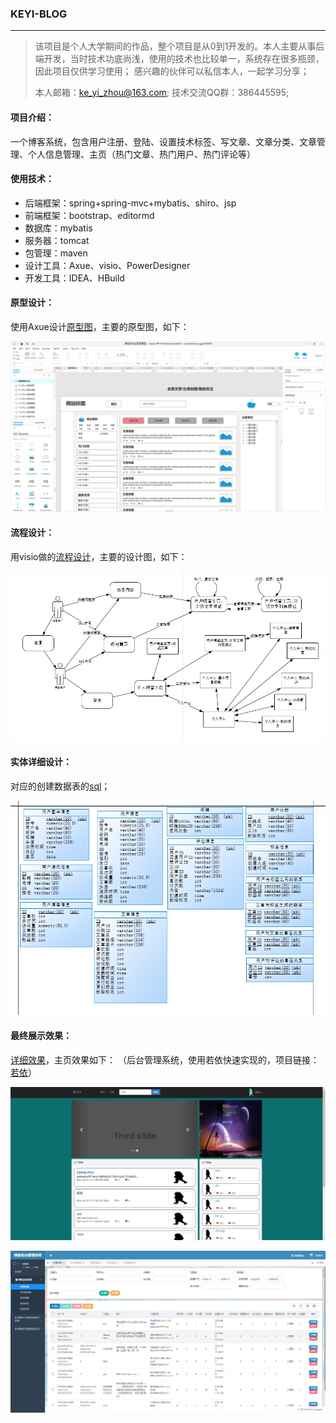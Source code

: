 ### KEYI-BLOG

---
> 该项目是个人大学期间的作品，整个项目是从0到1开发的。本人主要从事后端开发，当时技术功底尚浅，使用的技术也比较单一，系统存在很多瓶颈，因此项目仅供学习使用；
> 感兴趣的伙伴可以私信本人，一起学习分享；
>
> 本人邮箱：ke_yi_zhou@163.com; 技术交流QQ群：386445595;
#### 项目介绍：
一个博客系统，包含用户注册、登陆、设置技术标签、写文章、文章分类、文章管理、个人信息管理、主页（热门文章、热门用户、热门评论等）

#### 使用技术：
- 后端框架：spring+spring-mvc+mybatis、shiro、jsp
- 前端框架：bootstrap、editormd
- 数据库：mybatis
- 服务器：tomcat
- 包管理：maven
- 设计工具：Axue、visio、PowerDesigner
- 开发工具：IDEA、HBuild
#### 原型设计：
使用Axue设计[原型图](readmedir/doc/原型图.md)，主要的原型图，如下：

![我的主页原型图](readmedir/img/我的主页原型图.jpg)

#### 流程设计：
用visio做的[流程设计](readmedir/doc/流程设计.md)，主要的设计图，如下：

![系统流程设计](readmedir/img/总体设计-整体.png)

#### 实体详细设计：
对应的创建数据表的[sql](readmedir/file/create-table.sql)；

![实体详细设计](readmedir/img/实体详细设计.png)

#### 最终展示效果：
[详细效果](readmedir/doc/效果展示.md)，主页效果如下：
（后台管理系统，使用若依快速实现的，项目链接：[若依](https://gitee.com/y_project/RuoYi)）

![实现-主页](readmedir/img/实现-主页.png)

![实现-后台管理](readmedir/img/实现-后台管理.png)




